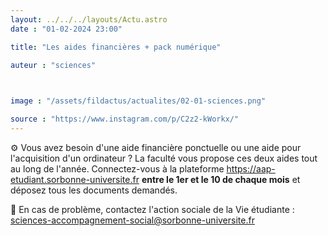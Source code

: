 ```yaml
---
layout: ../../../layouts/Actu.astro
date : "01-02-2024 23:00"

title: "Les aides financières + pack numérique"

auteur : "sciences" 

 

image : "/assets/fildactus/actualites/02-01-sciences.png"

source : "https://www.instagram.com/p/C2z2-kWorkx/"
---
```


⚙ Vous avez besoin d'une aide financière ponctuelle ou une aide pour l'acquisition d'un ordinateur ? La faculté vous propose ces deux aides tout au long de l'année. Connectez-vous à la plateforme https://aap-etudiant.sorbonne-universite.fr __entre le 1er et le 10 de chaque mois__ et déposez tous les documents demandés.

📩 En cas de problème, contactez l'action sociale de la Vie étudiante : sciences-accompagnement-social@sorbonne-universite.fr